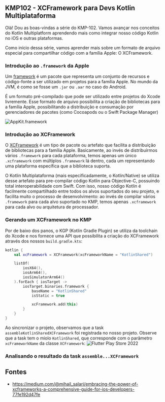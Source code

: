 ## KMP102 - XCFramework para Devs Kotlin Multiplataforma

Olá! Dou as boas-vindas a série do KMP-102. Vamos avançar nos conceitos do Kotlin Multiplatform aprendendo mais como integrar nosso código Kotlin no iOS e outras plataformas.

Como início dessa série, vamos aprender mais sobre um formato de arquivo especial para compartilhar código com a família Apple: O XCFramework.

### Introdução ao `.framework` da Apple

Um [framework](https://developer.apple.com/library/archive/documentation/MacOSX/Conceptual/BPFrameworks/Concepts/WhatAreFrameworks.html) é um pacote que representa um conjunto de recursos e código-fonte a ser utilizado em projetos para a família Apple. No mundo da JVM, é como se fosse um `.jar` ou `.aar` no caso do Android. 

É um formato pré-compilado que pode ser utilizado entre projetos do Xcode livremente. Esse formato de arquivo possibilita a criação de bibliotecas para a família Apple, possibilitando a distribuição e consumação por gerenciadores de pacotes (como Cocoapods ou o Swift Package Manager)

![AppKit.framework](https://developer.apple.com/library/archive/documentation/General/Conceptual/DevPedia-CocoaCore/Art/framework_2x.png)

### Introdução ao XCFramework

O [XCFramework](https://developer.apple.com/documentation/xcode/creating-a-multi-platform-binary-framework-bundle) é um tipo de pacote ou artefato que facilita a distribuição de bibliotecas para a família Apple. Basicamente, ao invés de distribuírmos vários `.framework` para cada plataforma, temos apenas um único `.xcframework` com múltiplos `.framework` lá dentro, cada um representando uma plataforma específica que a biblioteca suporta.

O Kotlin Multiplataforma (mais especificadamente, o Kotlin/Native) se utiliza desse artefato para pre-compilar código Kotlin para Objective-C, possuindo total interoperabilidade com Swift. Com isso, nosso código Kotlin é facilmente compartilhado entre todos os alvos suportados do seu projeto, e facilita muito o processo de desenvolvimento: ao invés de compilar vários `.framework` para cada alvo suportado no KMP, temos apenas `.xcframework` para cada alvo ou arquitetura de processador.



### Gerando um XCFramework no KMP

Por de baixo dos panos, o KGP (Kotlin Gradle Plugin) se utiliza da toolchain do Xcode e nos fornece uma API que possibilita a criação do XCFramework através dos nossos `build.gradle.kts`:

```kotlin
kotlin {
    val xcFramework = XCFramework(xcFrameworkName = "KotlinShared")

    listOf(
        iosX64(),
        iosArm64(),
        iosSimulatorArm64()
    ).forEach { iosTarget ->
        iosTarget.binaries.framework {
            baseName = "KotlinShared"
            isStatic = true

            xcFramework.add(this)
        }
    }
}
```

Ao sincronizar o projeto, observamos que a task `assembleKotlinSharedXCFramework` foi registrada no nosso projeto. Observe que a task tem o miolo `KotlinShared`, que corresponde com o parâmetro `xcFrameworkName` da classe `XCFramework`:
![Flutter Play Store 2022](https://github.com/rsicarelli/KMP-101/blob/main/posts/assets/xcframework-gradle-task?raw=true)

### Analisando o resultado da task `assemble...XCFramework`

## Fontes

- https://medium.com/@mihail_salari/embracing-the-power-of-xcframeworks-a-comprehensive-guide-for-ios-developers-77fe192d47fe
